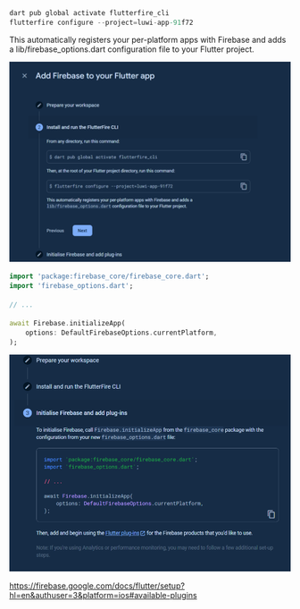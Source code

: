 ```dart
dart pub global activate flutterfire_cli
flutterfire configure --project=luwi-app-91f72
```

This automatically registers your per-platform apps with Firebase and adds a lib/firebase_options.dart configuration file to your Flutter project.

![flutterfireconfigure](image.png)

```dart
import 'package:firebase_core/firebase_core.dart';
import 'firebase_options.dart';

// ...

await Firebase.initializeApp(
    options: DefaultFirebaseOptions.currentPlatform,
);
```

![firebaseinitialize](image-1.png)

https://firebase.google.com/docs/flutter/setup?hl=en&authuser=3&platform=ios#available-plugins
